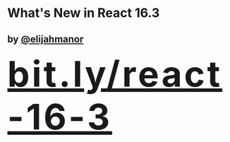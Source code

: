 # What's New in React 16.3

<!-- .slide: data-state="introduction" data-background="img/artem-sapegin-199614-unsplash.jpg" -->

## <!-- .element: style="text-transform: lowercase;" --> by [@elijahmanor](http://twitter.com/elijahmanor)

<a href="http://bit.ly/react-16-3" style="font-size: 5rem; letter-spacing: 5px; font-weight: bold;">bit.ly/react-16-3</a>
